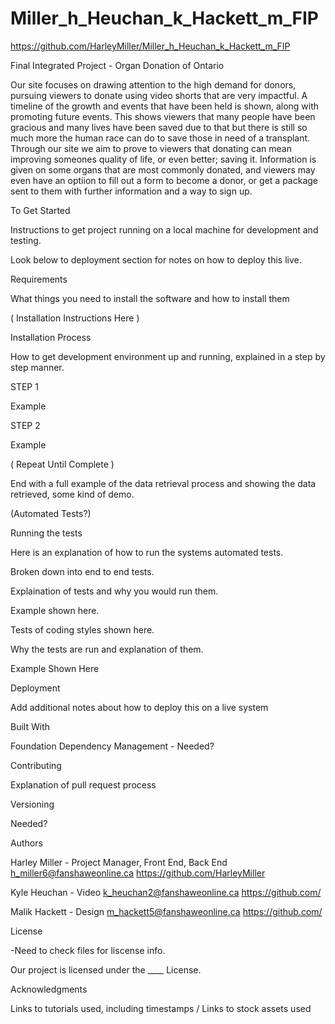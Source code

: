 # Miller_h_Heuchan_k_Hackett_m_FIP
https://github.com/HarleyMiller/Miller_h_Heuchan_k_Hackett_m_FIP

Final Integrated Project - Organ Donation of Ontario

Our site focuses on drawing attention to the high demand for donors, pursuing viewers to donate using video shorts that are very impactful. A timeline of the growth and events that have been held is shown, along with promoting future events. This shows viewers that many people have been gracious and many lives have been saved due to that but there is still so much more the human race can do to save those in need of a transplant. Through our site we aim to prove to viewers that donating can mean improving someones quality of life, or even better; saving it. Information is given on some organs that are most commonly donated, and viewers may even have an optiion to fill out a form to become a donor, or get a package sent to them with further information and a way to sign up. 

To Get Started

Instructions to get project running on a local machine for development and testing. 

Look below to deployment section for notes on how to deploy this live.

Requirements

What things you need to install the software and how to install them

( Installation Instructions Here )

Installation Process

How to get development environment up and running, explained in a step by step manner.

STEP 1

Example

STEP 2

Example

( Repeat Until Complete )


End with a full example of the data retrieval process and showing the data retrieved, some kind of demo.


(Automated Tests?)

Running the tests

Here is an explanation of how to run the systems automated tests.

Broken down into end to end tests.

Explaination of tests and why you would run them.

Example shown here.


Tests of coding styles shown here.

Why the tests are run and explanation of them.

Example Shown Here


Deployment

Add additional notes about how to deploy this on a live system

Built With

Foundation
Dependency Management - Needed?

Contributing

Explanation of pull request process

Versioning

Needed?

Authors

Harley Miller - Project Manager, Front End, Back End
h_miller6@fanshaweonline.ca
https://github.com/HarleyMiller

Kyle Heuchan - Video
k_heuchan2@fanshaweonline.ca
https://github.com/

Malik Hackett - Design
m_hackett5@fanshaweonline.ca
https://github.com/

License

-Need to check files for liscense info.

Our project is licensed under the ____ License.

Acknowledgments

Links to tutorials used, including timestamps / Links to stock assets used
